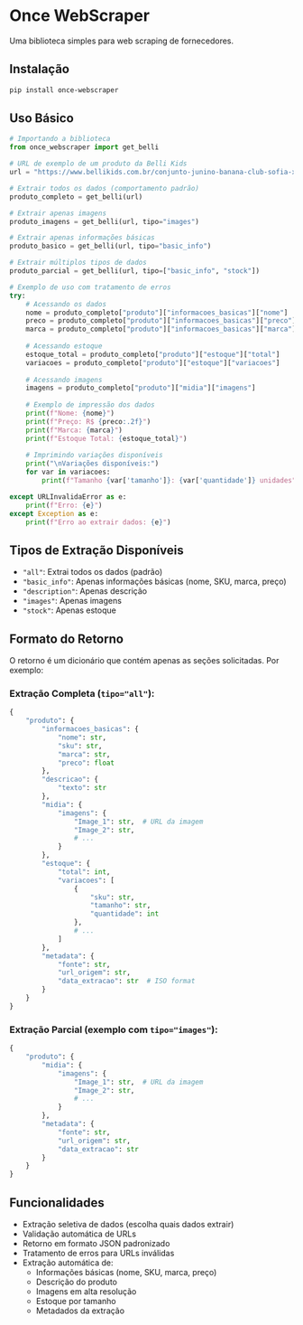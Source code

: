 # Once WebScraper

Uma biblioteca simples para web scraping de fornecedores.

## Instalação

```bash
pip install once-webscraper
```

## Uso Básico

```python
# Importando a biblioteca
from once_webscraper import get_belli

# URL de exemplo de um produto da Belli Kids
url = "https://www.bellikids.com.br/conjunto-junino-banana-club-sofia-xadrez-preto"

# Extrair todos os dados (comportamento padrão)
produto_completo = get_belli(url)

# Extrair apenas imagens
produto_imagens = get_belli(url, tipo="images")

# Extrair apenas informações básicas
produto_basico = get_belli(url, tipo="basic_info")

# Extrair múltiplos tipos de dados
produto_parcial = get_belli(url, tipo=["basic_info", "stock"])

# Exemplo de uso com tratamento de erros
try:
    # Acessando os dados
    nome = produto_completo["produto"]["informacoes_basicas"]["nome"]
    preco = produto_completo["produto"]["informacoes_basicas"]["preco"]
    marca = produto_completo["produto"]["informacoes_basicas"]["marca"]
    
    # Acessando estoque
    estoque_total = produto_completo["produto"]["estoque"]["total"]
    variacoes = produto_completo["produto"]["estoque"]["variacoes"]
    
    # Acessando imagens
    imagens = produto_completo["produto"]["midia"]["imagens"]
    
    # Exemplo de impressão dos dados
    print(f"Nome: {nome}")
    print(f"Preço: R$ {preco:.2f}")
    print(f"Marca: {marca}")
    print(f"Estoque Total: {estoque_total}")
    
    # Imprimindo variações disponíveis
    print("\nVariações disponíveis:")
    for var in variacoes:
        print(f"Tamanho {var['tamanho']}: {var['quantidade']} unidades")

except URLInvalidaError as e:
    print(f"Erro: {e}")
except Exception as e:
    print(f"Erro ao extrair dados: {e}")
```

## Tipos de Extração Disponíveis

- `"all"`: Extrai todos os dados (padrão)
- `"basic_info"`: Apenas informações básicas (nome, SKU, marca, preço)
- `"description"`: Apenas descrição
- `"images"`: Apenas imagens
- `"stock"`: Apenas estoque

## Formato do Retorno

O retorno é um dicionário que contém apenas as seções solicitadas. Por exemplo:

### Extração Completa (`tipo="all"`):
```python
{
    "produto": {
        "informacoes_basicas": {
            "nome": str,
            "sku": str,
            "marca": str,
            "preco": float
        },
        "descricao": {
            "texto": str
        },
        "midia": {
            "imagens": {
                "Image_1": str,  # URL da imagem
                "Image_2": str,
                # ...
            }
        },
        "estoque": {
            "total": int,
            "variacoes": [
                {
                    "sku": str,
                    "tamanho": str,
                    "quantidade": int
                },
                # ...
            ]
        },
        "metadata": {
            "fonte": str,
            "url_origem": str,
            "data_extracao": str  # ISO format
        }
    }
}
```

### Extração Parcial (exemplo com `tipo="images"`):
```python
{
    "produto": {
        "midia": {
            "imagens": {
                "Image_1": str,  # URL da imagem
                "Image_2": str,
                # ...
            }
        },
        "metadata": {
            "fonte": str,
            "url_origem": str,
            "data_extracao": str
        }
    }
}
```

## Funcionalidades

- Extração seletiva de dados (escolha quais dados extrair)
- Validação automática de URLs
- Retorno em formato JSON padronizado
- Tratamento de erros para URLs inválidas
- Extração automática de:
  - Informações básicas (nome, SKU, marca, preço)
  - Descrição do produto
  - Imagens em alta resolução
  - Estoque por tamanho
  - Metadados da extração 
